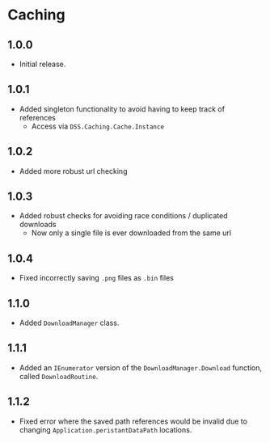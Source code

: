 # Caching

## 1.0.0

- Initial release.

## 1.0.1

- Added singleton functionality to avoid having to keep track of references
    - Access via `DSS.Caching.Cache.Instance`

## 1.0.2

- Added more robust url checking

## 1.0.3

- Added robust checks for avoiding race conditions / duplicated downloads
    - Now only a single file is ever downloaded from the same url

## 1.0.4

- Fixed incorrectly saving `.png` files as `.bin` files

## 1.1.0

- Added `DownloadManager` class.

## 1.1.1

- Added an `IEnumerator` version of the `DownloadManager.Download` function, called `DownloadRoutine`.

## 1.1.2

- Fixed error where the saved path references would be invalid due to changing `Application.peristantDataPath` locations.